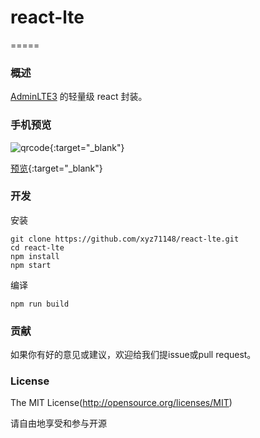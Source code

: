 # react-lte

=====


### 概述

[AdminLTE3](https://github.com/ColorlibHQ/AdminLTE) 的轻量级 react 封装。



### 手机预览

![qrcode](https://api.qrserver.com/v1/create-qr-code/?size=150x150&data=https%3A%2F%2Fxyz71148.github.io%2Freact-lte%2Fbuild%2Findex.html){:target="_blank"}

[预览](https://xyz71148.github.io/react-lte/build/index.html){:target="_blank"}


### 开发

安装

```shell
git clone https://github.com/xyz71148/react-lte.git
cd react-lte
npm install
npm start
```

编译

```shell
npm run build
```


### 贡献

如果你有好的意见或建议，欢迎给我们提issue或pull request。

### License
The MIT License(http://opensource.org/licenses/MIT)

请自由地享受和参与开源
